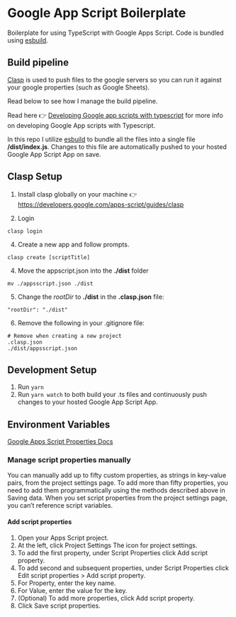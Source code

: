 # Google App Script Boilerplate

Boilerplate for using TypeScript with Google Apps Script. Code is bundled using [esbuild](https://esbuild.github.io/).

## Build pipeline

[Clasp](https://developers.google.com/apps-script/guides/clasp) is used to push files to the google servers so you can run it against your google properties (such as Google Sheets).

Read below to see how I manage the build pipeline.

Read here 👉 [Developing Google app scripts with typescript](https://github.com/google/clasp/blob/master/docs/typescript.md) for more info on developing Google App scripts with Typescript.  

In this repo I utilize [esbuild](https://esbuild.github.io/) to bundle all the files into a single file **/dist/index.js**. Changes to this file are automatically pushed to your hosted Google App Script App on save.

## Clasp Setup

1. Install clasp globally on your machine 👉 https://developers.google.com/apps-script/guides/clasp

2. Login 

```
clasp login
```

4. Create a new app  and follow prompts.

```
clasp create [scriptTitle]
```

4. Move the appscript.json into the **./dist** folder 
   
```
mv ./appsscript.json ./dist
```

5. Change the *rootDir* to **./dist** in the **.clasp.json** file:
   
```
"rootDir": "./dist" 
```

6. Remove the following in your .gitignore file:

```
# Remove when creating a new project
.clasp.json
./dist/appsscript.json
```

## Development Setup

1. Run ```yarn```
2. Run ```yarn watch``` to both build your .ts files and continuously push changes to your hosted Google App Script App. 

## Environment Variables  

[Google Apps Script Properties Docs](https://developers.google.com/apps-script/guides/properties)

### Manage script properties manually
You can manually add up to fifty custom properties, as strings in key-value pairs, from the project settings page. To add more than fifty properties, you need to add them programmatically using the methods described above in Saving data. When you set script properties from the project settings page, you can’t reference script variables.

#### Add script properties
1. Open your Apps Script project.
2. At the left, click Project Settings The icon for project settings.
3. To add the first property, under Script Properties click Add script property.
4. To add second and subsequent properties, under Script Properties click Edit script properties > Add script property.
5. For Property, enter the key name.
6. For Value, enter the value for the key.
7. (Optional) To add more properties, click Add script property.
8. Click Save script properties.





